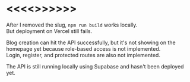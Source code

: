# <<<<<Build Status>>>>>>>

After I removed the slug, `npm run build` works locally.  
But deployment on Vercel still fails.

Blog creation can hit the API successfully, but it's not showing on the homepage yet because role-based access is not implemented.  
Login, register, and protected routes are also not implemented.

The API is still running locally using Supabase and hasn't been deployed yet.
